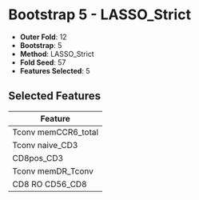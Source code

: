 # Bootstrap 5 - LASSO_Strict

- **Outer Fold**: 12
- **Bootstrap**: 5
- **Method**: LASSO_Strict
- **Fold Seed**: 57
- **Features Selected**: 5

## Selected Features

| Feature |
|---------|
| Tconv memCCR6_total |
| Tconv naive_CD3 |
| CD8pos_CD3 |
| Tconv memDR_Tconv |
| CD8 RO CD56_CD8 |
